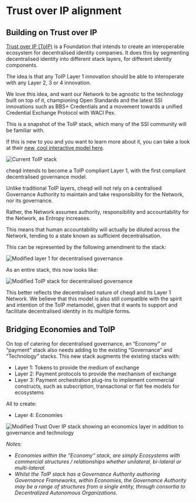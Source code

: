 # Trust over IP alignment

## Building on Trust over IP

[Trust over IP \(ToIP\)](https://trustoverip.org/) is a Foundation that intends to create an interoperable ecosystem for decentralised identity companies. It does this by segmenting decentralised identity into different stack layers, for different identity components.

The idea is that any ToIP Layer 1 innovation should be able to interoperate with any Layer 2, 3 or 4 innovation.

We love this idea, and want our Network to be agnostic to the technology built on top of it, championing Open Standards and the latest SSI innovations such as BBS+ Credentials and a movement towards a unified Credential Exchange Protocol with WACI Pex.

This is a snapshot of the ToIP stack, which many of the SSI community will be familiar with.

If this is new to you and you want to learn more about it, you can take a look at their [new, cool interactive model here](https://trustoverip.org/wp-content/toip-model/).

![Current ToIP stack](https://lh3.googleusercontent.com/mbhfd7fEL6Qczt_R5c-jr0t496CY1ZY0hOUEiYcFXbjL4dDB9gEJXc7JoFaEa7grwhvg8DDymmFCdfK2rK_blEDUIdFKxuP6j4pqdy10sZ5QsZwaxALigJ1lD1qYztJHqBjf3E9l=s0)

cheqd intends to become a ToIP compliant Layer 1, with the first compliant decentralised governance model.

Unlike traditional ToIP layers, cheqd will not rely on a centralised Governance Authority to maintain and take responsibility for the Network, nor its governance.

Rather, the Network assumes authority, responsibility and accountability for the Network, as Entropy increases.

This means that human accountability will actually be diluted across the Network, tending to a state known as sufficient decentralisation.

This can be represented by the following amendment to the stack:

![Modified layer 1 for decentralised governance](https://lh4.googleusercontent.com/A2l-Q0-4pzj7U84ca5c0la2AMqhPcOb7tzQ7s7fZWImZvdmilMRYlGG5ECXD0C-K7srhIG-E6GsnCA3XzOVtIz97Lw48G6LYnqpCeLCU69HTvRimx_gu5p7baPZxp9uDE499UnFp=s0)

As an entire stack, this now looks like:

![Modified ToIP stack for decentralised governance](https://lh6.googleusercontent.com/ECFnZZB0UgRM-ccnAiaa85fYQ4sDcWnDjB2HVXB-2I2HFNZcJbUR1fKVcwur2U2mbckJtGdnHjLo8yy5t_FadHeE-RO-HoBSTtDLy7H850NcOQJ_EeEb-NOxobN8K684ARUTdNA8=s0)

This better reflects the decentralised nature of cheqd and its Layer 1 Network. We believe that this model is also still compatible with the spirit and intention of the ToIP metamodel, given that it wants to support and facilitate decentralised identity in its multiple forms.

## Bridging Economies and ToIP

On top of catering for decentralised governance, an “Economy” or “payment“ stack also needs adding to the existing “Governance“ and “Technology“ stacks. This new stack augments the existing stacks with:

* Layer 1: Tokens to provide the medium of exchange
* Layer 2: Payment protocols to provide the mechanism of exchange
* Layer 3: Payment orchestration plug-ins to implement commercial constructs, such as subscription, transactional or flat fee models for ecosystems

All to create:

* Layer 4: Economies

![Modified Trust Over IP stack showing an economics layer in addition to governance and technology](https://miro.medium.com/max/1120/1*f9YNkmRG60yOGf7EQpwRNg.png)

_Notes:_

* _Economies within the “Economy“ stack, are simply Ecosystems with commercial structures / relationships whether unilateral, bi-lateral or multi-lateral._
* _Whilst the ToIP stack has a Governance Authority authoring Governance Frameworks, within Economies, the Governance Authority may be a range of structures from a single entity, through consortia to Decentralized Autonomous Organizations._

